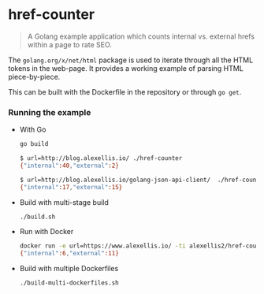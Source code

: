# href-counter

> A Golang example application which counts internal vs. external hrefs within a page to rate SEO.

The `golang.org/x/net/html` package is used to iterate through all the HTML tokens in the web-page. It provides a working example of parsing HTML piece-by-piece. 

This can be built with the Dockerfile in the repository or through `go get`.



### Running the example

* With Go

    ```sh
    go build

    $ url=http://blog.alexellis.io/ ./href-counter
    {"internal":40,"external":2}

    $ url=http://blog.alexellis.io/golang-json-api-client/  ./href-counter
    {"internal":17,"external":15}
    ```

* Build with multi-stage build

    ```sh
    ./build.sh
    ```

* Run with Docker

    ```sh
    docker run -e url=https://www.alexellis.io/ -ti alexellis2/href-counter:0.1.0
    {"internal":6,"external":11}
    ```

* Build with multiple Dockerfiles

    ```sh
    ./build-multi-dockerfiles.sh
    ```
